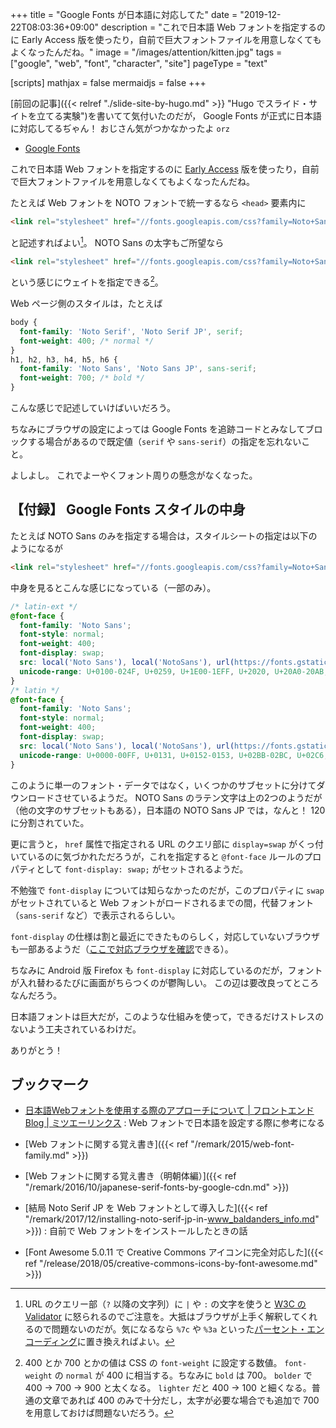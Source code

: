 +++
title = "Google Fonts が日本語に対応してた"
date =  "2019-12-22T08:03:36+09:00"
description = "これで日本語 Web フォントを指定するのに Early Access 版を使ったり，自前で巨大フォントファイルを用意しなくてもよくなったんだね。"
image = "/images/attention/kitten.jpg"
tags = ["google", "web", "font", "character", "site"]
pageType = "text"

[scripts]
  mathjax = false
  mermaidjs = false
+++

[前回の記事]({{< relref "./slide-site-by-hugo.md" >}} "Hugo でスライド・サイトを立てる実験")を書いてて気付いたのだが， Google Fonts が正式に日本語に対応してるぢゃん！ おじさん気がつかなかったよ `orz`

- [Google Fonts](https://www.google.com/fonts/)

これで日本語 Web フォントを指定するのに [Early Access](https://fonts.google.com/earlyaccess "Early Access - Google Fonts") 版を使ったり，自前で巨大フォントファイルを用意しなくてもよくなったんだね。

たとえば Web フォントを NOTO フォントで統一するなら `<head>` 要素内に

```html
<link rel="stylesheet" href="//fonts.googleapis.com/css?family=Noto+Sans+JP|Noto+Sans|Noto+Serif|Noto+Serif+JP&display=swap">
```

と記述すればよい[^url1]。
NOTO Sans の太字もご所望なら

[^url1]: URL のクエリー部（`?` 以降の文字列）に `|` や `:` の文字を使うと [W3C の Validator](https://validator.w3.org/ "The W3C Markup Validation Service") に怒られるのでご注意を。大抵はブラウザが上手く解釈してくれるので問題ないのだが。気になるなら `%7c` や `%3a` といった[パーセント・エンコーディング](https://tools.ietf.org/html/rfc3986#section-2.1 "RFC 3986 - Uniform Resource Identifier: Generic Syntax")に置き換えればよい。

```html
<link rel="stylesheet" href="//fonts.googleapis.com/css?family=Noto+Sans+JP:400,700|Noto+Sans:400,700|Noto+Serif|Noto+Serif+JP&display=swap">
```

という感じにウェイトを指定できる[^fw1]。

[^fw1]: 400 とか 700 とかの値は CSS の `font-weight` に設定する数値。 `font-weight` の `normal` が 400 に相当する。ちなみに `bold` は 700。 `bolder` で 400 → 700 → 900 と太くなる。 `lighter` だと 400 → 100 と細くなる。普通の文章であれば 400 のみで十分だし，太字が必要な場合でも追加で 700 を用意しておけば問題ないだろう。

Web ページ側のスタイルは，たとえば

```css
body {
  font-family: 'Noto Serif', 'Noto Serif JP', serif;
  font-weight: 400; /* normal */
}
h1, h2, h3, h4, h5, h6 {
  font-family: 'Noto Sans', 'Noto Sans JP', sans-serif;
  font-weight: 700; /* bold */
}
```

こんな感じで記述していけばいいだろう。

ちなみにブラウザの設定によっては Google Fonts を追跡コードとみなしてブロックする場合があるので既定値（`serif` や `sans-serif`）の指定を忘れないこと。

よしよし。
これでよーやくフォント周りの懸念がなくなった。

## 【付録】 Google Fonts スタイルの中身

たとえば NOTO Sans のみを指定する場合は，スタイルシートの指定は以下のようになるが

```html
<link rel="stylesheet" href="//fonts.googleapis.com/css?family=Noto+Sans&display=swap">
```

中身を見るとこんな感じになっている（一部のみ）。

```css
/* latin-ext */
@font-face {
  font-family: 'Noto Sans';
  font-style: normal;
  font-weight: 400;
  font-display: swap;
  src: local('Noto Sans'), local('NotoSans'), url(https://fonts.gstatic.com/s/notosans/v9/o-0IIpQlx3QUlC5A4PNr6zRAW_0.woff2) format('woff2');
  unicode-range: U+0100-024F, U+0259, U+1E00-1EFF, U+2020, U+20A0-20AB, U+20AD-20CF, U+2113, U+2C60-2C7F, U+A720-A7FF;
}
/* latin */
@font-face {
  font-family: 'Noto Sans';
  font-style: normal;
  font-weight: 400;
  font-display: swap;
  src: local('Noto Sans'), local('NotoSans'), url(https://fonts.gstatic.com/s/notosans/v9/o-0IIpQlx3QUlC5A4PNr5TRA.woff2) format('woff2');
  unicode-range: U+0000-00FF, U+0131, U+0152-0153, U+02BB-02BC, U+02C6, U+02DA, U+02DC, U+2000-206F, U+2074, U+20AC, U+2122, U+2191, U+2193, U+2212, U+2215, U+FEFF, U+FFFD;
}
```

このように単一のフォント・データではなく，いくつかのサブセットに分けてダウンロードさせているようだ。
NOTO Sans のラテン文字は上の2つのようだが（他の文字のサブセットもある），日本語の NOTO Sans JP では，なんと！ 120に分割されていた。

更に言うと， `href` 属性で指定される URL のクエリ部に `display=swap` がくっ付いているのに気づかれただろうが，これを指定すると `@font-face` ルールのプロパティとして `font-display: swap;` がセットされるようだ。 

不勉強で `font-display` については知らなかったのだが，このプロパティに `swap` がセットされていると Web フォントがロードされるまでの間，代替フォント（`sans-serif` など）で表示されるらしい。

`font-display` の仕様は割と最近にできたものらしく，対応していないブラウザも一部あるようだ（[ここで対応ブラウザを確認](https://caniuse.com/#search=font-display "Can I use... Support tables for HTML5, CSS3, etc")できる）。

ちなみに Android 版 Firefox も `font-display` に対応しているのだが，フォントが入れ替わるたびに画面がちらつくのが鬱陶しい。
この辺は要改良ってところなんだろう。

日本語フォントは巨大だが，このような仕組みを使って，できるだけストレスのないよう工夫されているわけだ。

ありがとう！

## ブックマーク

- [日本語Webフォントを使用する際のアプローチについて | フロントエンドBlog | ミツエーリンクス](https://www.mitsue.co.jp/knowledge/blog/frontend/201912/19_0000.html) : Web フォントで日本語を設定する際に参考になる

- [Web フォントに関する覚え書き]({{< ref "/remark/2015/web-font-family.md" >}})
- [Web フォントに関する覚え書き（明朝体編）]({{< ref "/remark/2016/10/japanese-serif-fonts-by-google-cdn.md" >}})
- [結局 Noto Serif JP を Web フォントとして導入した]({{< ref "/remark/2017/12/installing-noto-serif-jp-in-www_baldanders_info.md" >}}) : 自前で Web フォントをインストールしたときの話
- [Font Awesome 5.0.11 で Creative Commons アイコンに完全対応した]({{< ref "/release/2018/05/creative-commons-icons-by-font-awesome.md" >}})

<!-- eof -->
